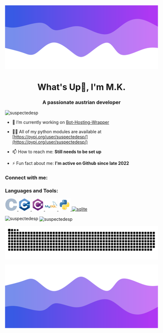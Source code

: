 ![Header](./header.png)

<h1 align="center">What's Up👋, I'm M.K.</h1>
<h3 align="center">A passionate austrian developer</h3>

<p align="left"> <img src="https://komarev.com/ghpvc/?username=suspectedesp&label=Profile%20views&color=0e75b6&style=flat" alt="suspectedesp" /> </p>

- 🔭 I’m currently working on [Bot-Hosting-Wrapper](https://github.com/suspectedesp/bot-hosting-wrapper)

<!-- - 🌱 I’m currently learning **-**

- 👯 I’m looking to collaborate on [nothing](-)

- 🤝 I’m looking for help with - [nothing](-)
-->
- 👨‍💻 All of my python modules are available at [https://pypi.org/user/suspectedesp/](https://pypi.org/user/suspectedesp/)

- 📫 How to reach me: **Still needs to be set up**

- ⚡ Fun fact about me: **I'm active on Github since late 2022**

<h3 align="left">Connect with me:</h3>
<p align="left">
</p>

<h3 align="left">Languages and Tools:</h3>
<p align="left"> <a href="https://www.cprogramming.com/" target="_blank" rel="noreferrer"> <img src="https://raw.githubusercontent.com/devicons/devicon/master/icons/c/c-original.svg" alt="c" width="40" height="40"/> </a> <a href="https://www.w3schools.com/cpp/" target="_blank" rel="noreferrer"> <img src="https://raw.githubusercontent.com/devicons/devicon/master/icons/cplusplus/cplusplus-original.svg" alt="cplusplus" width="40" height="40"/> </a> <a href="https://www.w3schools.com/cs/" target="_blank" rel="noreferrer"> <img src="https://raw.githubusercontent.com/devicons/devicon/master/icons/csharp/csharp-original.svg" alt="csharp" width="40" height="40"/> </a> <a href="https://www.mysql.com/" target="_blank" rel="noreferrer"> <img src="https://raw.githubusercontent.com/devicons/devicon/master/icons/mysql/mysql-original-wordmark.svg" alt="mysql" width="40" height="40"/> </a> <a href="https://www.python.org" target="_blank" rel="noreferrer"> <img src="https://raw.githubusercontent.com/devicons/devicon/master/icons/python/python-original.svg" alt="python" width="40" height="40"/> </a> <a href="https://www.sqlite.org/" target="_blank" rel="noreferrer"> <img src="https://www.vectorlogo.zone/logos/sqlite/sqlite-icon.svg" alt="sqlite" width="40" height="40"/> </a> </p>

<p><img align="left" src="https://github-readme-stats.vercel.app/api/top-langs?username=suspectedesp&show_icons=true&locale=en&layout=compact" alt="suspectedesp" /></p>

<p>&nbsp;<img align="center" src="https://github-readme-stats.vercel.app/api?username=suspectedesp&show_icons=true&locale=en" alt="suspectedesp" /></p>

<img src="https://raw.githubusercontent.com/suspectedesp/suspectedesp/45047868599db3be58cb9c75c18bd97e3d2d54da/grid-snake.svg">

![Footer](./footer.png)
